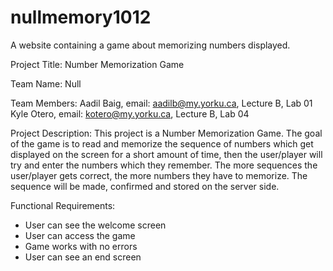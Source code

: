 # nullmemory1012
A website containing a game about memorizing numbers displayed.

Project Title: Number Memorization Game

Team Name: Null

Team Members: 
Aadil Baig, email: aadilb@my.yorku.ca, Lecture B, Lab 01
Kyle Otero, email: kotero@my.yorku.ca, Lecture B, Lab 04

Project Description:
This project is a Number Memorization Game. The goal of the game is to read and memorize the sequence of numbers which get displayed on the screen for a short amount of time, then the user/player will try and enter the numbers which they remember. The more sequences the user/player gets correct, the more numbers they have to memorize. The sequence will be made, confirmed and stored on the server side. 

Functional Requirements: 
 - User can see the welcome screen
 - User can access the game
 - Game works with no errors
 - User can see an end screen 
